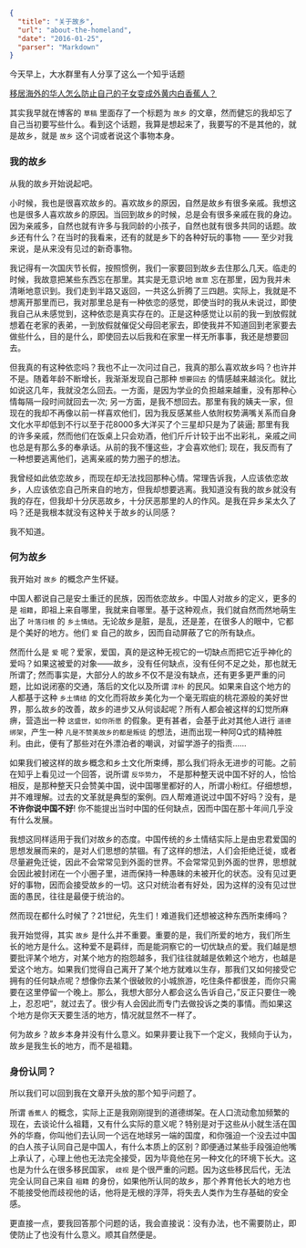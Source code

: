 ```json
{
  "title": "关于故乡",
  "url": "about-the-homeland",
  "date": "2016-01-25",
  "parser": "Markdown"
}
```

今天早上，大水群里有人分享了这么一个知乎话题

[移居海外的华人怎么防止自己的子女变成外黄内白香蕉人？](http://www.zhihu.com/question/35602286)

其实我早就在博客的 `草稿` 里面存了一个标题为 `故乡` 的文章，然而健忘的我却忘了自己当初要写些什么。看到这个话题，我算是想起来了，我要写的不是其他的，就是故乡，就是 `故乡` 这个词或者说这个事物本身。

### 我的故乡

从我的故乡开始说起吧。

小时候，我也是很喜欢故乡的。喜欢故乡的原因，自然是故乡有很多亲戚。我想这也是很多人喜欢故乡的原因。当回到故乡的时候，总是会有很多亲戚在我的身边。因为亲戚多，自然也就有许多与我同龄的小孩子，自然也就有很多共同的话题。故乡还有什么？在当时的我看来，还有的就是乡下的各种好玩的事物 —— 至少对我来说，是从来没有见过的新奇事物。

我记得有一次国庆节长假，按照惯例，我们一家要回到故乡去住那么几天。临走的时候，我故意把某些东西忘在那里。其实是无意识地 `故意` 忘在那里，因为我并未清晰地意识到。我们走到半路又返回，一共这么折腾了三四趟。实际上，我就是不想离开那里而已，我对那里总是有一种依恋的感觉，即使当时的我从未说过，即使我自己从未感觉到，这种依恋是真实存在的。正是这种感觉让以前的我一到放假就想着在老家的表弟，一到放假就催促父母回老家去，即使我并不知道回到老家要去做些什么，目的是什么，即使回去以后我和在家里一样无所事事，我还是想要回去。

但我真的有这种依恋吗？我也不止一次问过自己，我真的那么喜欢故乡吗？也许并不是。随着年龄不断增长，我渐渐发现自己那种 `想要回去` 的情感越来越淡化。就比如说这几年，我就没怎么回去。一方面，是因为学业的负担越来越重，没有那种心情每隔一段时间就回去一次; 另一方面，是我不想回去。那里有我的姨夫一家，但现在的我却不再像以前一样喜欢他们，因为我反感某些人依附权势满嘴关系而自身文化水平却低到不行以至于花8000多大洋买了个三星却只是为了装逼; 那里有我的许多亲戚，然而他们在饭桌上只会劝酒，他们斤斤计较于出不出彩礼，亲戚之间也总是有那么多的奉承话。从前的我不懂这些，才会喜欢他们; 现在，我反而有了一种想要逃离他们，逃离亲戚的势力圈子的想法。

我曾经如此依恋故乡，而现在却无法找回那种心情。常理告诉我，人应该依恋故乡，人应该依恋自己所来自的地方，但我却想要逃离。我知道没有我的故乡就没有我的存在，但我却十分厌恶故乡，十分厌恶那里的人的作风。是我在异乡呆太久了吗？还是我根本就没有这种关于故乡的认同感？

我不知道。

### 何为故乡

我开始对 `故乡` 的概念产生怀疑。

中国人都说自己是安土重迁的民族，因而依恋故乡。中国人对故乡的定义，更多的是 `祖籍`，即祖上来自哪里，我就来自哪里。基于这种观点，我们就自然而然地萌生出了 `叶落归根` 的 `乡土情结`。无论故乡是脏，是乱，还是差，在很多人的眼中，它都是个美好的地方。他们 `爱` 自己的故乡，因而自动屏蔽了它的所有缺点。

然而什么是 `爱` 呢？爱家，爱国，真的是这种无视它的一切缺点而把它近乎神化的爱吗？如果这被爱的对象——故乡，没有任何缺点，没有任何不足之处，那也就无所谓了; 然而事实是，大部分人的故乡不仅不是没有缺点，还有更多更严重的问题，比如说闭塞的交通，落后的文化以及所谓 `淳朴` 的民风。如果来自这个地方的人都基于这种 `乡土情结` 的文化而将故乡美化为一个毫无瑕疵的桃花源般的美好世界，那么故乡的改善，故乡的进步又从何谈起呢？所有人都会被这样的幻觉所麻痹，营造出一种 `这盛世，如你所愿` 的假象。更有甚者，会基于此对其他人进行 `道德绑架`，产生一种 `凡是不赞美故乡的都是叛徒` 的想法，进而出现一种阿Q式的精神胜利。由此，便有了那些对在外漂泊者的嘲讽，对留学游子的指责……

如果我们被这样的故乡概念和乡土文化所束缚，那么我们将永无进步的可能。之前在知乎上看见过一个回答，说所谓 `反华势力`， 不是那种整天说中国不好的人，恰恰相反，是那种整天只会赞美中国，说中国哪里都好的人，所谓小粉红。仔细想想，并不难理解。过去的文革就是典型的案例。四人帮难道说过中国不好吗？没有，是 __不许你说中国不好__! 你不能提出当时中国的任何缺点，因而中国在那十年间几乎没有什么发展。

我想这同样适用于我们对故乡的态度。中国传统的乡土情结实际上是由忠君爱国的思想发展而来的，是对人们思想的禁锢。有了这样的想法，人们会拒绝迁徙，或者尽量避免迁徙，因此不会常常见到外面的世界。不会常常见到外面的世界，思想就会因此被封闭在一个小圈子里，进而保持一种愚昧的未被开化的状态。没有见过更好的事物，因而会接受故乡的一切。这只对统治者有好处，因为这样的没有见过世面的愚民，往往是最便于统治的。

然而现在都什么时候了？21世纪，先生们！难道我们还想被这种东西所束缚吗？

我开始觉得，其实 `故乡` 是什么并不重要。重要的是，我们所爱的地方，我们所生长的地方是什么。这种爱不是羁绊，而是能洞察它的一切优缺点的爱。我们越是想要批评某个地方，对某个地方的抱怨越多，我们往往就越是依赖这个地方，也越是爱这个地方。如果我们觉得自己离开了某个地方就难以生存，那我们又如何接受它拥有的任何缺点呢？想像你去某个很破败的小城旅游，吃住条件都很差，而你只需要在这里停留一个晚上。那么，我想大部分人都会这么告诉自己，”反正只要住一晚上，忍忍吧“，就过去了。很少有人会因此而专门去做投诉之类的事情。而如果这个地方是你天天要生活的地方，情况就显然不一样了。

何为故乡？故乡本身并没有什么意义。如果非要让我下一个定义，我倾向于认为，故乡是我生长的地方，而不是祖籍。

### 身份认同？

所以我们可以回到我在文章开头放的那个知乎问题了。

所谓 `香蕉人` 的概念，实际上正是我刚刚提到的道德绑架。在人口流动愈加频繁的现在，去谈论什么祖籍，又有什么实际的意义呢？特别是对于这些从小就生活在国外的华裔，你叫他们去认同一个远在地球另一端的国度，和你强迫一个没去过中国的白人孩子认同自己是中国人，有什么本质上的区别？即便通过某些手段强迫他嘴上承认了，心理上他也无法完全接受，因为毕竟他在另一种文化的环境下长大。这也是为什么在很多移民国家， `歧视` 是个很严重的问题。因为这些移民后代，无法完全认同自己来自 `祖籍` 的身份，如果他所认同的故乡，那个养育他长大的地方也不能接受他而歧视他的话，他将是无根的浮萍，将失去人类作为生存基础的安全感。

更直接一点，要我回答那个问题的话，我会直接说：没有办法，也不需要防止，即使防止了也没有什么意义。顺其自然便是。